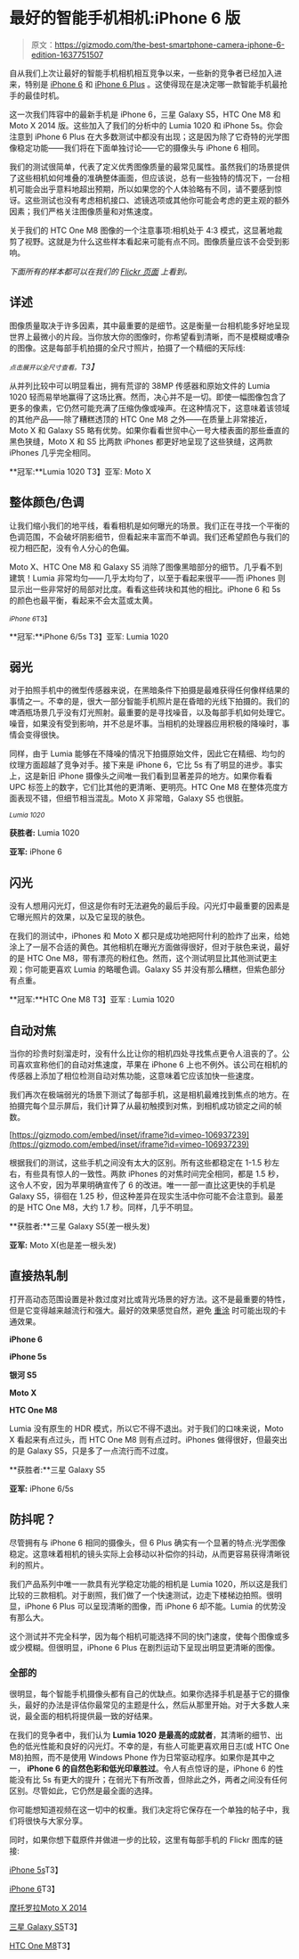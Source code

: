 # 最好的智能手机相机:iPhone 6 版

> 原文：<https://gizmodo.com/the-best-smartphone-camera-iphone-6-edition-1637751507>

自从我们上次让最好的智能手机相机相互竞争以来，一些新的竞争者已经加入进来，特别是 [iPhone 6](http://gizmodo.com/iphone-6-a-little-bit-bigger-a-whole-lot-better-1632406881) 和 [iPhone 6 Plus](http://gizmodo.com/iphone-6-plus-everything-you-need-to-know-about-apple-1632410303) 。这使得现在是决定哪一款智能手机最抢手的最佳时机。



这一次我们阵容中的最新手机是 iPhone 6，三星 Galaxy S5，HTC One M8 和 Moto X 2014 版。这些加入了我们的分析中的 Lumia 1020 和 iPhone 5s。你会注意到 iPhone 6 Plus 在大多数测试中都没有出现；这是因为除了它奇特的光学图像稳定功能——我们将在下面单独讨论——它的摄像头与 iPhone 6 相同。

我们的测试很简单，代表了定义优秀图像质量的最常见属性。虽然我们的场景提供了这些相机如何堆叠的准确整体画面，但应该说，总有一些独特的情况下，一台相机可能会出乎意料地超出预期，所以如果您的个人体验略有不同，请不要感到惊讶。这些测试也没有考虑相机接口、滤镜选项或其他你可能会考虑的更主观的额外因素；我们严格关注图像质量和对焦速度。

关于我们的 HTC One M8 图像的一个注意事项:相机处于 4:3 模式，这显著地裁剪了视野。这就是为什么这些样本看起来可能有点不同。图像质量应该不会受到影响。

*下面所有的样本都可以在我们的* [*Flickr 页面*](https://www.flickr.com/photos/gizmodo/sets/) *上看到。*

## 详述

图像质量取决于许多因素，其中最重要的是细节。这是衡量一台相机能多好地呈现世界上最微小的片段。当你放大你的图像时，你希望看到清晰，而不是模糊或嘈杂的图像。这是每部手机拍摄的全尺寸照片，拍摄了一个精细的天际线:

*<small>点击展开以全尺寸查看。</small>T3】*

从并列比较中可以明显看出，拥有荒谬的 38MP 传感器和原始文件的 Lumia 1020 轻而易举地赢得了这场比赛。然而，决心并不是一切。即使一幅图像包含了更多的像素，它仍然可能充满了压缩伪像或噪声。在这种情况下，这意味着该领域的其他产品——除了糟糕透顶的 HTC One M8 之外——在质量上非常接近，Moto X 和 Galaxy S5 略有优势。如果你看看世贸中心一号大楼表面的那些垂直的黑色狭缝，Moto X 和 S5 比两款 iPhones 都更好地呈现了这些狭缝，这两款 iPhones 几乎完全相同。

**冠军:**Lumia 1020
T3】亚军: Moto X

## 整体颜色/色调

让我们缩小我们的地平线，看看相机是如何曝光的场景。我们正在寻找一个平衡的色调范围，不会破坏阴影细节，但看起来丰富而不单调。我们还希望颜色与我们的视力相匹配，没有令人分心的色偏。

Moto X、HTC One M8 和 Galaxy S5 消除了图像黑暗部分的细节。几乎看不到建筑！Lumia 非常均匀——几乎太均匀了，以至于看起来很平——而 iPhones 则显示出一些非常好的局部对比度。看看这些砖块和其他的相比。iPhone 6 和 5s 的颜色也最平衡，看起来不会太蓝或太黄。

<small>*iPhone 6*T3】</small>

**冠军:**iPhone 6/5s
T3】亚军: Lumia 1020

## 弱光

对于拍照手机中的微型传感器来说，在黑暗条件下拍摄是最难获得任何像样结果的事情之一。不幸的是，很大一部分智能手机照片是在昏暗的光线下拍摄的。我们的啤酒瓶场景几乎没有灯光照射。最重要的是寻找噪音，以及每部手机如何处理它。噪音，如果没有受到影响，并不总是坏事。当相机的处理器应用积极的降噪时，事情会变得很快。

同样，由于 Lumia 能够在不降噪的情况下拍摄原始文件，因此它在精细、均匀的纹理方面超越了竞争对手。接下来是 iPhone 6，它比 5s 有了明显的进步。事实上，这是新旧 iPhone 摄像头之间唯一我们看到显著差异的地方。如果你看看 UPC 标签上的数字，它们比其他的更清晰、更明亮。HTC One M8 在整体亮度方面表现不错，但细节相当混乱。Moto X 非常暗，Galaxy S5 也很脏。

<small>*Lumia 1020*</small>

**获胜者:** Lumia 1020

**亚军:** iPhone 6

## 闪光

没有人想用闪光灯，但这是你有时无法避免的最后手段。闪光灯中最重要的因素是它曝光照片的效果，以及它呈现的肤色。

在我们的测试中，iPhones 和 Moto X 都只是成功地把阿什利的脸炸了出来，给她涂上了一层不合适的黄色。其他相机在曝光方面做得很好，但对于肤色来说，最好的是 HTC One M8，带有漂亮的粉红色。然而，这个测试明显比其他测试更主观；你可能更喜欢 Lumia 的略暖色调。Galaxy S5 并没有那么糟糕，但紫色部分有点重。

**冠军:**HTC One M8
T3】亚军 : Lumia 1020

## 自动对焦

当你的珍贵时刻溜走时，没有什么比让你的相机四处寻找焦点更令人沮丧的了。公司喜欢宣称他们的自动对焦速度，苹果在 iPhone 6 上也不例外。该公司在相机的传感器上添加了相位检测自动对焦功能，这意味着它应该加快一些速度。

我们再次在极端弱光的场景下测试了每部手机，这是相机最难找到焦点的地方。在拍摄完每个显示屏后，我们计算了从最初触摸到对焦，到相机成功锁定之间的帧数。

 [https://gizmodo.com/embed/inset/iframe?id=vimeo-106937239](https://gizmodo.com/embed/inset/iframe?id=vimeo-106937239) 

根据我们的测试，这些手机之间没有太大的区别。所有这些都稳定在 1-1.5 秒左右，有些具有惊人的一致性。两款 iPhones 的对焦时间完全相同，都是 1.5 秒，这令人不安，因为苹果明确宣传了 6 的改进。唯一一部一直比这更快的手机是 Galaxy S5，徘徊在 1.25 秒，但这种差异在现实生活中你可能不会注意到。最差的是 HTC One M8，大约 1.7 秒。同样，几乎不明显。

**获胜者:**三星 Galaxy S5(差一根头发)

**亚军:** Moto X(也是差一根头发)

## 直接热轧制

打开高动态范围设置是补救过度对比或背光场景的好方法。这不是最重要的特性，但是它变得越来越流行和强大。最好的效果感觉自然，避免 [重涂](http://reframe.gizmodo.com/enough-with-the-hdr-already-1589487629) 时可能出现的卡通效果。

**iPhone 6**

**iPhone 5s**

**银河 S5**

**Moto X**

**HTC One M8**

Lumia 没有原生的 HDR 模式，所以它不得不退出。对于我们的口味来说，Moto X 看起来有点过头，而 HTC One M8 则有点过时。iPhones 做得很好，但最突出的是 Galaxy S5，只是多了一点流行而不过度。

**获胜者:**三星 Galaxy S5

**亚军:** iPhone 6/5s

## 防抖呢？

尽管拥有与 iPhone 6 相同的摄像头，但 6 Plus 确实有一个显著的特点:光学图像稳定。这意味着相机的镜头实际上会移动以补偿你的抖动，从而更容易获得清晰锐利的照片。

我们产品系列中唯一一款具有光学稳定功能的相机是 Lumia 1020，所以这是我们比较的三款相机。对于剧照，我们做了一个快速测试，边走下楼梯边拍照。很明显，iPhone 6 Plus 可以呈现清晰的图像，而 iPhone 6 却不能。Lumia 的优势没有那么大。

这个测试并不完全科学，因为每个相机可能选择不同的快门速度，使每个图像或多或少模糊。但很明显，iPhone 6 Plus 在剧烈运动下呈现出明显更清晰的图像。

### 全部的

很明显，每个智能手机摄像头都有自己的优缺点。如果你选择手机是基于它的摄像头，最好的办法是评估你最常见的主题是什么，然后从那里开始。对于大多数人来说，最全面的相机将提供最一致的好结果。

在我们的竞争者中，我们认为 **Lumia 1020 是最高的成就者**，其清晰的细节、出色的低光性能和良好的闪光灯。不幸的是，有些人可能更喜欢用日志(或 HTC One M8)拍照，而不是使用 Windows Phone 作为日常驱动程序。如果你是其中之一， **iPhone 6 的自然色彩和低光印章胜过**。令人有点惊讶的是，iPhone 6 的性能没有比 5s 有更大的提升；在弱光下有所改善，但除此之外，两者之间没有任何区别。尽管如此，它仍然是最全面的选择。

你可能想知道视频在这一切中的权重。我们决定将它保存在一个单独的帖子中，我们将很快与大家分享。

同时，如果你想下载原件并做进一步的比较，这里有每部手机的 Flickr 图库的链接:

[iPhone 5s](https://www.flickr.com/photos/gizmodo/sets/72157647921048295/)T3】

[iPhone 6](https://www.flickr.com/photos/gizmodo/sets/72157647507393278/)T3】

[摩托罗拉](https://www.flickr.com/photos/gizmodo/sets/72157647496278497/)[Moto X 2014](https://www.flickr.com/photos/gizmodo/sets/72157647496278497/)

[三星 Galaxy S5](https://www.flickr.com/photos/gizmodo/sets/72157647901541211/)T3】

[HTC One M8](https://www.flickr.com/photos/gizmodo/sets/72157647855424156/)T3】